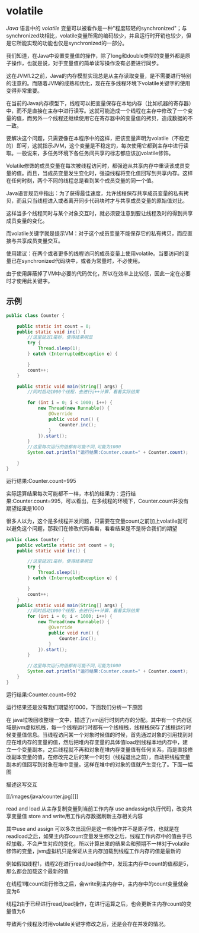 
# volatile
*Java* 语言中的 *volatile* 变量可以被看作是一种"程度较轻的synchronized"；与 synchronized块相比，volatile变量所需的编码较少，并且运行时开销也较少，但是它所能实现的功能也仅是synchronized的一部分。

我们知道，在Java中设置变量值的操作，除了long和double类型的变量外都是原子操作，也就是说，对于变量值的简单读写操作没有必要进行同步。

这在JVM1.2之前，Java的内存模型实现总是从主存读取变量，是不需要进行特别的注意的。而随着JVM的成熟和优化，现在在多线程环境下volatile关键字的使用变得非常重要。

在当前的Java内存模型下，线程可以把变量保存在本地内存（比如机器的寄存器）中，而不是直接在主存中进行读写。这就可能造成一个线程在主存中修改了一个变量的值，而另外一个线程还继续使用它在寄存器中的变量值的拷贝，造成数据的不一致。

要解决这个问题，只需要像在本程序中的这样，把该变量声明为volatile（不稳定的）即可，这就指示JVM，这个变量是不稳定的，每次使用它都到主存中进行读取。一般说来，多任务环境下各任务间共享的标志都应该加volatile修饰。

Volatile修饰的成员变量在每次被线程访问时，都强迫从共享内存中重读该成员变量的值。而且，当成员变量发生变化时，强迫线程将变化值回写到共享内存。这样在任何时刻，两个不同的线程总是看到某个成员变量的同一个值。

Java语言规范中指出：为了获得最佳速度，允许线程保存共享成员变量的私有拷贝，而且只当线程进入或者离开同步代码块时才与共享成员变量的原始值对比。

这样当多个线程同时与某个对象交互时，就必须要注意到要让线程及时的得到共享成员变量的变化。

而volatile关键字就是提示VM：对于这个成员变量不能保存它的私有拷贝，而应直接与共享成员变量交互。

使用建议：在两个或者更多的线程访问的成员变量上使用volatile。当要访问的变量已在synchronized代码块中，或者为常量时，不必使用。

由于使用屏蔽掉了VM中必要的代码优化，所以在效率上比较低，因此一定在必要时才使用此关键字。

## 示例

``` java
public class Counter {

    public static int count = 0;
    public static void inc() {
        //这里延迟1毫秒，使得结果明显
        try {
            Thread.sleep(1);
        } catch (InterruptedException e) {

        }
        count++;
    }

    public static void main(String[] args) {
        //同时启动1000个线程，去进行i++计算，看看实际结果

        for (int i = 0; i < 1000; i++) {
            new Thread(new Runnable() {
                @Override
                public void run() {
                    Counter.inc();
                }
            }).start();
        }
        //这里每次运行的值都有可能不同,可能为1000
        System.out.println("运行结果:Counter.count=" + Counter.count);

    }
}
```

运行结果:Counter.count=995

实际运算结果每次可能都不一样，本机的结果为：运行结果:Counter.count=995，可以看出，在多线程的环境下，Counter.count并没有期望结果是1000

很多人以为，这个是多线程并发问题，只需要在变量count之前加上volatile就可以避免这个问题，那我们在修改代码看看，看看结果是不是符合我们的期望

``` java
public class Counter {
    public volatile static int count = 0;
    public static void inc() {

        //这里延迟1毫秒，使得结果明显
        try {
            Thread.sleep(1);
        } catch (InterruptedException e) {

        }
        count++;
    }
    public static void main(String[] args) {
        //同时启动1000个线程，去进行i++计算，看看实际结果
        for (int i = 0; i < 1000; i++) {
            new Thread(new Runnable() {
                @Override
                public void run() {
                    Counter.inc();
                }
            }).start();
        }

        //这里每次运行的值都有可能不同,可能为1000
        System.out.println("运行结果:Counter.count=" + Counter.count);
    }
}
```

运行结果:Counter.count=992

运行结果还是没有我们期望的1000，下面我们分析一下原因

在 java垃圾回收整理一文中，描述了jvm运行时刻内存的分配。其中有一个内存区域是jvm虚拟机栈，每一个线程运行时都有一个线程栈，线程栈保存了线程运行时候变量值信息。当线程访问某一个对象时候值的时候，首先通过对象的引用找到对应在堆内存的变量的值，然后把堆内存变量的具体值load到线程本地内存中，建立一个变量副本，之后线程就不再和对象在堆内存变量值有任何关系，而是直接修改副本变量的值，在修改完之后的某一个时刻（线程退出之前），自动把线程变量副本的值回写到对象在堆中变量。这样在堆中的对象的值就产生变化了。下面一幅图

描述这写交互

[[/images/java/counter.jpg][]]

read and load 从主存复制变量到当前工作内存 use andassign执行代码，改变共享变量值 store and write用工作内存数据刷新主存相关内容

其中use and assign 可以多次出现但是这一些操作并不是原子性，也就是在readload之后，如果主内存count变量发生修改之后，线程工作内存中的值由于已经加载，不会产生对应的变化，所以计算出来的结果会和预期不一样对于volatile修饰的变量，jvm虚拟机只是保证从主内存加载到线程工作内存的值是最新的

例如假如线程1，线程2在进行read,load操作中，发现主内存中count的值都是5，那么都会加载这个最新的值

在线程1堆count进行修改之后，会write到主内存中，主内存中的count变量就会变为6

线程2由于已经进行read,load操作，在进行运算之后，也会更新主内存count的变量值为6

导致两个线程及时用volatile关键字修改之后，还是会存在并发的情况。
